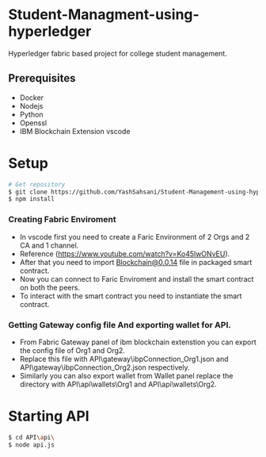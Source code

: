 # Student-Managment-using-hyperledger
Hyperledger fabric based project for college student management.
## Prerequisites
- Docker
- Nodejs
- Python
- Openssl
- IBM Blockchain Extension vscode
# Setup
```bash
# Get repository
$ git clone https://github.com/YashSahsani/Student-Management-using-hyperledger.git && cd Student-Management-using-hyperledger
$ npm install
```
### Creating Fabric Enviroment 
- In vscode first you need to create a Faric Environment of 2 Orgs and 2 CA and 1 channel.
- Reference (https://www.youtube.com/watch?v=Ko45lwONvEU).
- After that you need to import Blockchain@0.0.14 file in packaged smart contract.
- Now you can connect to Faric Enviroment and install the smart contract on both the peers.
- To interact with the smart contract you need to instantiate the smart contract.

### Getting Gateway config file And exporting wallet for API.
- From Fabric Gateway panel of ibm  blockchain extenstion you can export the config file of Org1 and Org2.
- Replace this file with API\gateway\ibpConnection_Org1.json and API\gateway\ibpConnection_Org2.json respectively.
- Similarly you can also export wallet from Wallet panel replace the directory with API\api\wallets\Org1 and API\api\wallets\Org2.

# Starting API
```bash
$ cd API\api\
$ node api.js
```
